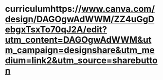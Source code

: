 # curriculumhttps://www.canva.com/design/DAGOgwAdWWM/ZZ4uGgDebgxTsxTo70qJ2A/edit?utm_content=DAGOgwAdWWM&utm_campaign=designshare&utm_medium=link2&utm_source=sharebutton
